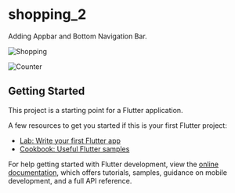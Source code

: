 # shopping_2

Adding Appbar and Bottom Navigation Bar.



![Shopping](https://github.com/OmarAshraf04/shoppping_counter/assets/141797530/7ba639e7-55c7-46f7-a4ef-da3c7241d627)

![Counter](https://github.com/OmarAshraf04/shoppping_counter/assets/141797530/af4d0a71-078d-4256-9296-0684cfe1ee9f)


## Getting Started

This project is a starting point for a Flutter application.

A few resources to get you started if this is your first Flutter project:

- [Lab: Write your first Flutter app](https://docs.flutter.dev/get-started/codelab)
- [Cookbook: Useful Flutter samples](https://docs.flutter.dev/cookbook)

For help getting started with Flutter development, view the
[online documentation](https://docs.flutter.dev/), which offers tutorials,
samples, guidance on mobile development, and a full API reference.
